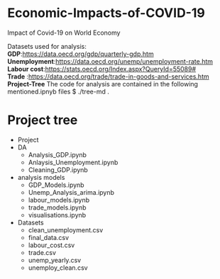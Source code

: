 # Economic-Impacts-of-COVID-19
 Impact of Covid-19 on World Economy

Datasets used for analysis:<br>
**GDP**:https://data.oecd.org/gdp/quarterly-gdp.htm<br>
**Unemployment**:https://data.oecd.org/unemp/unemployment-rate.htm<br>
**Labour cost**:https://stats.oecd.org/Index.aspx?QueryId=55089#<br>
**Trade** :https://data.oecd.org/trade/trade-in-goods-and-services.htm<br>
**Project-Tree**
 The code for analysis are contained in the following mentioned.ipnyb files
$ ./tree-md .
# Project tree
 * Project
 * DA
   * Analysis_GDP.ipynb
   * Anlaysis_Unemployment.ipynb
   * Cleaning_GDP.ipynb
 * analysis models
   * GDP_Models.ipynb
   * Unemp_Analysis_arima.ipynb
   * labour_models.ipynb
   * trade_models.ipynb
   * visualisations.ipynb
* Datasets
   * clean_unemployment.csv
   * final_data.csv
   * labour_cost.csv
   * trade.csv
   * unemp_yearly.csv
   * unemploy_clean.csv
  
